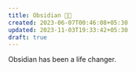 ```yaml
---
title: Obsidian 🤘🏼
created: 2023-06-07T00:46:08+05:30
updated: 2023-11-03T19:33:42+05:30
draft: true
---
```


Obsidian has been a life changer. 
